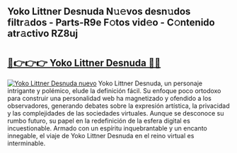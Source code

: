 ## Yoko Littner Desnuda N𝚞𝚎vos desn𝚞dos filtr𝚊dos - Parts-R9e F𝚘tos vid𝚎o - C𝚘ntenido atr𝚊ctivo RZ8uj

# <h2><a href="http://mb8d6le.tromn.icu/?c=Yoko+Littner+Desnuda">🔗👉👉👉 Yoko Littner Desnuda 🔗🔗</a></h2>

[![Yoko Littner Desnuda nuevo](https://i.imgur.com/pEAQMta.gif)](http://mb8d6le.tromn.icu/?c=Yoko+Littner+Desnuda)
Yoko Littner Desnuda, un personaje intrigante y polémico, elude la definición fácil. Su enfoque poco ortodoxo para construir una personalidad web ha magnetizado y ofendido a los observadores, generando debates sobre la expresión artística, la privacidad y las complejidades de las sociedades virtuales. Aunque se desconoce su rumbo futuro, su papel en la redefinición de la esfera digital es incuestionable. Armado con un espíritu inquebrantable y un encanto innegable, el viaje de Yoko Littner Desnuda en el reino virtual es interminable.
